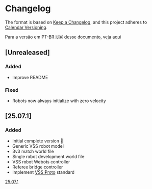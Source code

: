 # Changelog

The format is based on [Keep a Changelog](https://keepachangelog.com/en/1.0.0/),
and this project adheres to [Calendar Versioning](https://calver.org/).

Para a versão em PT-BR 🇧🇷 desse documento, veja [aqui](./CHANGELOG.pt-br.md)

## [Unrealeased]

### Added

- Improve README

### Fixed

- Robots now always initialize with zero velocity

## [25.07.1]

### Added

- Initial complete version 🎉
- Generic VSS robot model
- 3v3 match world file
- Single robot development world file
- VSS robot Webots controller
- Referee bridge controller
- Implement [VSS Proto](https://github.com/futebol-mini/VSSProto) standard

[25.07.1](https://github.com/futebol-mini/travesim/releases/tag/v25.07.1)
